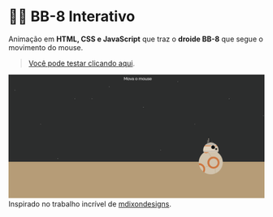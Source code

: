 # 🤖✨ BB-8 Interativo  

Animação em **HTML, CSS e JavaScript** que traz o **droide BB-8** que segue o movimento do mouse.  

>[Você pode testar clicando aqui](https://eduardoschoepf.github.io/bb-8/).  

![BB-8 Interativo](image.png)  
Inspirado no trabalho incrível de [mdixondesigns](https://mdixondesigns.github.io/).   
